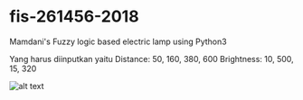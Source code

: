 # fis-261456-2018
Mamdani's Fuzzy logic based electric lamp using Python3

Yang harus diinputkan yaitu 
Distance: 50, 160, 380, 600
Brightness: 10, 500, 15, 320

![alt text](http://url/to/output.png)
